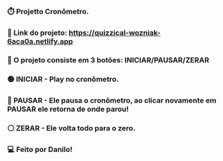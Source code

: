 ### ⏱️ Projetto Cronômetro.
### 📎 Link do projeto: https://quizzical-wozniak-6aca0a.netlify.app
### 📌 O projeto consiste em 3 botões: INICIAR/PAUSAR/ZERAR
### 🟢 INICIAR - Play no cronômetro.
### 🔴 PAUSAR - Ele pausa o cronômetro, ao clicar novamente em PAUSAR ele retorna de onde parou!
### ⚪ ZERAR - Ele volta todo para o zero.

### 💻 Feito por Danilo!
